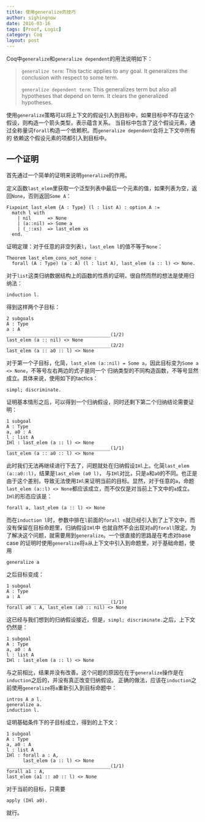 ```yaml
---
title: 使用generalize的技巧
author: sighingnow
date: 2016-03-16
tags: [Proof, Logic]
category: Coq
layout: post
---
```


Coq中`generalize`和`generalize dependent`的用法说明如下：

> `generalize term`:
> This tactic applies to any goal. It generalizes the conclusion with respect to some term.
>
> `generalize dependent term`:
> This generalizes term but also all hypotheses that depend on term. It clears the generalized
> hypotheses.

<!--more-->

使用`generalize`策略可以将上下文的假设引入到目标中，如果目标中不存在这个假设，则构造一个箭头类型，表示蕴含关系。
当目标中包含了这个假设元素，通过全称量词`forall`构造一个依赖积。而`generalize dependent`会将上下文中所有的
依赖这个假设元素的项都引入到目标中。

一个证明
-------

首先通过一个简单的证明来说明`generalize`的作用。

定义函数`last_elem`里获取一个泛型列表中最后一个元素的值，如果列表为空，返回`None`，否则返回`Some A`：

~~~coq
Fixpoint last_elem {A : Type} (l : list A) : option A :=
  match l with
    | nil      => None
    | (a::nil) => Some a
    | (_::xs)  => last_elem xs
  end.
~~~

证明定理：对于任意的非空列表`l`，`last_elem l`的值不等于`None`：

~~~coq
Theorem last_elem_cons_not_none :
  forall (A : Type) (a : A) (l : list A), last_elem (a :: l) <> None.
~~~

对于`list`这类归纳数据结构上的函数的性质的证明，很自然而然的想法是使用归纳法：

    induction l.

得到这样两个子目标：

    2 subgoals
    A : Type
    a : A
    ______________________________________(1/2)
    last_elem (a :: nil) <> None
    ______________________________________(2/2)
    last_elem (a :: a0 :: l) <> None


对于第一个子目标，化简，`last_elem (a::nil) = Some a`，因此目标变为`Some a <> None`，不等号左右两边的式子是同一个
归纳类型的不同构造函数，不等号显然成立。具体来说，使用如下的tactics：

    simpl; discriminate.

证明基本情形之后，可以得到一个归纳假设，同时还剩下第二个归纳结论需要证明：

    1 subgoal
    A : Type
    a, a0 : A
    l : list A
    IHl : last_elem (a :: l) <> None
    ______________________________________(1/1)
    last_elem (a :: a0 :: l) <> None

此时我们无法再继续进行下去了，问题就处在归纳假设`IHl`上。化简`last_elem (a::a0::l)`，结果是`last_elem (a0 l)`，
与`IHl`对比，只是`a`和`a0`的不同。也正是由于这个差别，导致无法使用`IHl`来证明当前的目标。显然，对于任意的`a`，命题
`last_elem (a::l) <> None`都应该成立，而不仅仅是对当前上下文中的`a`成立。`IHl`的形态应该是：

    forall a, last_elem (a :: l) <> None

而在`induction l`时，参数中排在`l`前面的`forall n`就已经引入到了上下文中，而没有保留在目标命题里，归纳假设`IHl`中
也就自然不会出现对`a`的`forall`限定。为了解决这个问题，就需要用到`generalize`。一个很直接的思路是在考虑对base case
的证明时使用`generalize`将`a`从上下文中引入到命题里，对于基础命题，使用

    generalize a

之后目标变成：

    1 subgoal
    A : Type
    a : A
    ______________________________________(1/1)
    forall a0 : A, last_elem (a0 :: nil) <> None

这已经与我们想到的归纳假设接近，但是，`simpl; discriminate.`之后，上下文仍然是：

    1 subgoal
    A : Type
    a, a0 : A
    l : list A
    IHl : last_elem (a :: l) <> None

与之前相比，结果并没有改善。这个问题的原因在在于`generalize`操作是在`induction`之后的，并没有真正改变归纳假设。
正确的做法，应该在`induction`之前使用`generalize`将`a`重新引入到目标命题中：

    intros A a l.
    generalize a.
    induction l.

证明基础条件下的子目标成立，得到的上下文：

    1 subgoal
    A : Type
    a, a0 : A
    l : list A
    IHl : forall a : A,
          last_elem (a :: l) <> None
    ______________________________________(1/1)
    forall a1 : A,
    last_elem (a1 :: a0 :: l) <> None

对于当前的目标，只需要

    apply (IHl a0).

就行。


